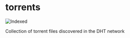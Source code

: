 torrents 
========
![Indexed](https://img.shields.io/badge/indexed-15475-blue)

Collection of torrent files discovered in the DHT network
